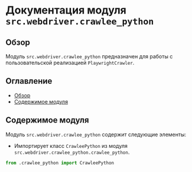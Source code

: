 # Документация модуля `src.webdriver.crawlee_python`

## Обзор

Модуль `src.webdriver.crawlee_python` предназначен для работы с пользовательской реализацией `PlaywrightCrawler`.

## Оглавление

-   [Обзор](#обзор)
-   [Содержимое модуля](#содержимое-модуля)

## Содержимое модуля

Модуль `src.webdriver.crawlee_python` содержит следующие элементы:

-   Импортирует класс `CrawleePython` из модуля `src.webdriver.crawlee_python.crawlee_python`.

```python
from .crawlee_python import CrawleePython